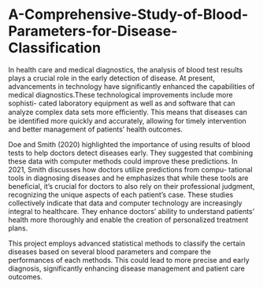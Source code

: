 # A-Comprehensive-Study-of-Blood-Parameters-for-Disease-Classification

In health care and medical diagnostics, the analysis of blood test results plays a crucial role in the early detection of disease. At present, advancements in technology have significantly enhanced the capabilities of medical diagnostics.These technological improvements include more sophisti- cated laboratory equipment as well as and software that can analyze complex data sets more eﬀiciently. This means that diseases can be identified more quickly and accurately, allowing for timely intervention and better management of patients’ health outcomes.

Doe and Smith (2020) highlighted the importance of using results of blood tests to help doctors detect diseases early. They suggested that combining these data with computer methods could improve these predictions. In 2021, Smith discusses how doctors utilize predictions from compu- tational tools in diagnosing diseases and he emphasizes that while these tools are beneficial, it’s crucial for doctors to also rely on their professional judgment, recognizing the unique aspects of each patient’s case. These studies collectively indicate that data and computer technology are increasingly integral to healthcare. They enhance doctors’ ability to understand patients’ health more thoroughly and enable the creation of personalized treatment plans.

This project employs advanced statistical methods to classify the certain diseases based on several blood parameters and compare the performances of each methods. This could lead to more precise and early diagnosis, significantly enhancing disease management and patient care outcomes.
